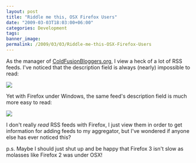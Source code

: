 ```yaml
---
layout: post
title: "Riddle me this, OSX Firefox Users"
date: "2009-03-03T18:03:00+06:00"
categories: Development 
tags: 
banner_image: 
permalink: /2009/03/03/Riddle-me-this-OSX-Firefox-Users
---
```


As the manager of <a href="http://www.coldfusionbloggers.org">ColdFusionBloggers.org</a>, I view a heck of a lot of RSS feeds. I've noticed that the description field is always (nearly) impossible to read:

<img src="https://static.raymondcamden.com/images//Picture 224.png">

Yet with Firefox under Windows, the same feed's description field is much more easy to read:

<img src="https://static.raymondcamden.com/images/cfjedi//Picture 318.png">

I don't really <i>read</i> RSS feeds with Firefox, I just view them in order to get information for adding feeds to my aggregator, but I've wondered if anyone else has ever noticed this?

p.s. Maybe I should just shut up and be happy that Firefox 3 isn't slow as molasses like Firefox 2 was under OSX!